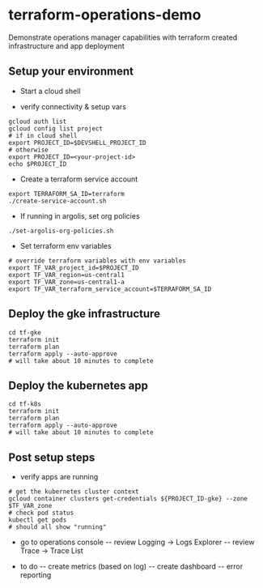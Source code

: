 # terraform-operations-demo
Demonstrate operations manager capabilities with terraform created infrastructure and app deployment

## Setup your environment
- Start a cloud shell

- verify connectivity & setup vars
```
gcloud auth list
gcloud config list project
# if in cloud shell
export PROJECT_ID=$DEVSHELL_PROJECT_ID
# otherwise
export PROJECT_ID=<your-project-id>
echo $PROJECT_ID
```

- Create a terraform service account
```
export TERRAFORM_SA_ID=terraform
./create-service-account.sh
```
- If running in argolis, set org policies
```
./set-argolis-org-policies.sh
```

- Set terraform env variables
```
# override terraform variables with env variables
export TF_VAR_project_id=$PROJECT_ID
export TF_VAR_region=us-central1
export TF_VAR_zone=us-central1-a
export TF_VAR_terraform_service_account=$TERRAFORM_SA_ID

```

## Deploy the gke infrastructure

```
cd tf-gke
terraform init
terraform plan
terraform apply --auto-approve
# will take about 10 minutes to complete
```

## Deploy the kubernetes app
```
cd tf-k8s
terraform init
terraform plan
terraform apply --auto-approve
# will take about 10 minutes to complete
```

## Post setup steps
- verify apps are running
```
# get the kubernetes cluster context
gcloud container clusters get-credentials ${PROJECT_ID-gke} --zone $TF_VAR_zone
# check pod status
kubectl get pods
# should all show "running"
```

- go to operations console
-- review Logging -> Logs Explorer
-- review Trace -> Trace List

- to do
-- create metrics (based on log)
-- create dashboard
-- error reporting

